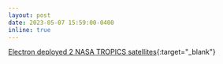 ```yaml
---
layout: post
date: 2023-05-07 15:59:00-0400
inline: true
---
```


[Electron deployed 2 NASA TROPICS satellites](https://twitter.com/Peter_J_Beck/status/1655392490189635584){:target="\_blank"}
